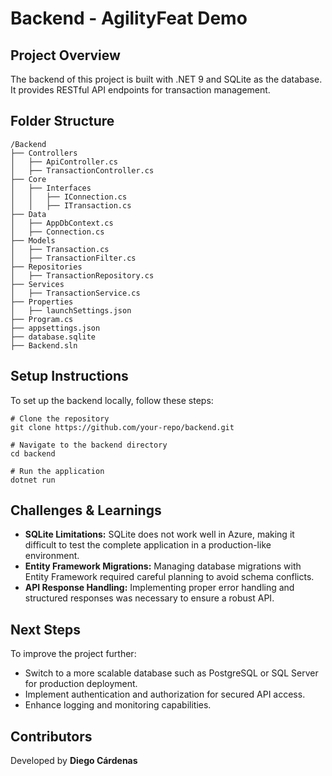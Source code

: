 # Backend - AgilityFeat Demo

## Project Overview
The backend of this project is built with .NET 9 and SQLite as the database. It provides RESTful API endpoints for transaction management.

## Folder Structure
```
/Backend
├── Controllers
│   ├── ApiController.cs
│   ├── TransactionController.cs
├── Core
│   ├── Interfaces
│   │   ├── IConnection.cs
│   │   ├── ITransaction.cs
├── Data
│   ├── AppDbContext.cs
│   ├── Connection.cs
├── Models
│   ├── Transaction.cs
│   ├── TransactionFilter.cs
├── Repositories
│   ├── TransactionRepository.cs
├── Services
│   ├── TransactionService.cs
├── Properties
│   ├── launchSettings.json
├── Program.cs
├── appsettings.json
├── database.sqlite
├── Backend.sln
```

## Setup Instructions
To set up the backend locally, follow these steps:
```
# Clone the repository
git clone https://github.com/your-repo/backend.git

# Navigate to the backend directory
cd backend

# Run the application
dotnet run
```

## Challenges & Learnings
- **SQLite Limitations:** SQLite does not work well in Azure, making it difficult to test the complete application in a production-like environment.
- **Entity Framework Migrations:** Managing database migrations with Entity Framework required careful planning to avoid schema conflicts.
- **API Response Handling:** Implementing proper error handling and structured responses was necessary to ensure a robust API.

## Next Steps
To improve the project further:
- Switch to a more scalable database such as PostgreSQL or SQL Server for production deployment.
- Implement authentication and authorization for secured API access.
- Enhance logging and monitoring capabilities.

## Contributors
Developed by **Diego Cárdenas**
